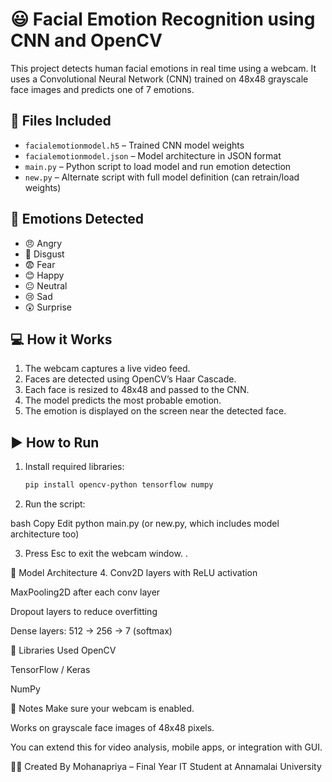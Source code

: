 # 😃 Facial Emotion Recognition using CNN and OpenCV

This project detects human facial emotions in real time using a webcam. It uses a Convolutional Neural Network (CNN) trained on 48x48 grayscale face images and predicts one of 7 emotions.

## 📂 Files Included

- `facialemotionmodel.h5` – Trained CNN model weights  
- `facialemotionmodel.json` – Model architecture in JSON format  
- `main.py` – Python script to load model and run emotion detection  
- `new.py` – Alternate script with full model definition (can retrain/load weights)

## 📸 Emotions Detected

- 😠 Angry  
- 🤢 Disgust  
- 😨 Fear  
- 😊 Happy  
- 😐 Neutral  
- 😢 Sad  
- 😲 Surprise

## 💻 How it Works

1. The webcam captures a live video feed.
2. Faces are detected using OpenCV’s Haar Cascade.
3. Each face is resized to 48x48 and passed to the CNN.
4. The model predicts the most probable emotion.
5. The emotion is displayed on the screen near the detected face.

## ▶️ How to Run

1. Install required libraries:
   ```bash
   pip install opencv-python tensorflow numpy
2. Run the script:

bash
Copy
Edit
python main.py
(or new.py, which includes model architecture too)

3. Press Esc to exit the webcam window.
.

🧠 Model Architecture
4. Conv2D layers with ReLU activation

   MaxPooling2D after each conv layer

   Dropout layers to reduce overfitting

   Dense layers: 512 → 256 → 7 (softmax)

🧰 Libraries Used
OpenCV

TensorFlow / Keras

NumPy

📌 Notes
Make sure your webcam is enabled.

Works on grayscale face images of 48x48 pixels.

You can extend this for video analysis, mobile apps, or integration with GUI.

🙋‍♀️ Created By
Mohanapriya – Final Year IT Student at Annamalai University


